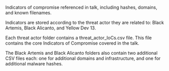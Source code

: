 Indicators of compromise referenced in talk, including hashes, domains, and known filenames.

Indicators are stored according to the threat actor they are related to: Black Artemis, Black Alicanto, and Yellow Dev 13.

Each threat actor folder contains a threat_actor_IoCs.csv file.
This file contains the core Indicators of Compromise covered in the talk.

The Black Artemis and Black Alicanto folders also contain two additional CSV files each: one for additional domains and infrastructure, and one for additional malware hashes.